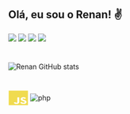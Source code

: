 ## Olá, eu sou o Renan! ✌️


<a href="https://instagram.com/renan_silvaz" target="_blank"><img src="https://img.shields.io/badge/-Instagram-%23E4405F?style=for-the-badge&logo=instagram&logoColor=white" target="_blank"></a>
<a href = "mailto:renao070799@gmail.com"><img src="https://img.shields.io/badge/-Gmail-%23333?style=for-the-badge&logo=gmail&logoColor=white" target="_blank"></a>
<a href="https://www.linkedin.com/in/renan-da-silva-santos-a79992160/" target="_blank"><img src="https://img.shields.io/badge/-LinkedIn-%230077B5?style=for-the-badge&logo=linkedin&logoColor=white" target="_blank"></a>
<a href="https://twitter.com/silvaz_renan" target="_blank"><img src="https://img.shields.io/badge/Twitter-1DA1F2?style=for-the-badge&logo=twitter&logoColor=white"></a>

#

<div>

![Renan GitHub stats](https://github-readme-stats.vercel.app/api?username=erenyeagerr&show_icons=true&theme=tokyonight)

</div>

###
<div style="display: inline_block"><br>
  <img align="center" alt="Js" height="30" width="40" src="https://raw.githubusercontent.com/devicons/devicon/master/icons/javascript/javascript-plain.svg"/>
  <img align="center" alt="php" height="45" width="45" src="https://cdn.jsdelivr.net/gh/devicons/devicon/icons/php/php-plain.svg"/>


  </div>